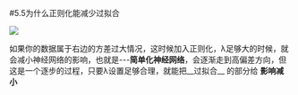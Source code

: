 #5.5为什么正则化能减少过拟合

![](https://cdn.jsdelivr.net/gh/tj-messi/picture/1726664714475.png)

如果你的数据属于右边的方差过大情况，这时候加入正则化，λ足够大的时候，就会减小神经网络的影响，也就是---__简单化神经网络__，会逐渐走到高偏差方向，但这是一个逐步的过程，只要λ设置足够合理，就能把__过拟合__ 的部分给 __影响减小__